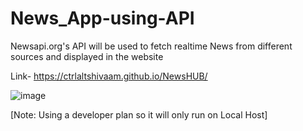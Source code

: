 # News_App-using-API
Newsapi.org's API will be used to fetch realtime News from different sources and displayed in the website

Link- https://ctrlaltshivaam.github.io/NewsHUB/

![image](https://github.com/CtrlAltShivaam/NewsHUB/assets/64611917/4dc93d2c-86be-4548-8bf9-78a2582ddf91)

[Note: Using a developer plan so it will only run on Local Host]


